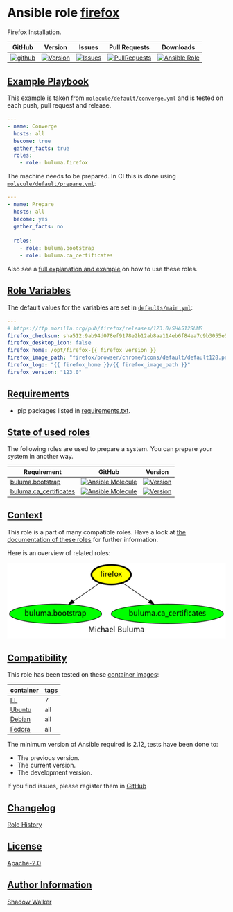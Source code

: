 # Ansible role [firefox](https://galaxy.ansible.com/ui/standalone/roles/buluma/firefox/documentation)

Firefox Installation.

|GitHub|Version|Issues|Pull Requests|Downloads|
|------|-------|------|-------------|---------|
|[![github](https://github.com/buluma/ansible-role-firefox/actions/workflows/molecule.yml/badge.svg)](https://github.com/buluma/ansible-role-firefox/actions/workflows/molecule.yml)|[![Version](https://img.shields.io/github/release/buluma/ansible-role-firefox.svg)](https://github.com/buluma/ansible-role-firefox/releases/)|[![Issues](https://img.shields.io/github/issues/buluma/ansible-role-firefox.svg)](https://github.com/buluma/ansible-role-firefox/issues/)|[![PullRequests](https://img.shields.io/github/issues-pr-closed-raw/buluma/ansible-role-firefox.svg)](https://github.com/buluma/ansible-role-firefox/pulls/)|[![Ansible Role](https://img.shields.io/ansible/role/d/buluma/firefox)](https://galaxy.ansible.com/ui/standalone/roles/buluma/firefox/documentation)|

## [Example Playbook](#example-playbook)

This example is taken from [`molecule/default/converge.yml`](https://github.com/buluma/ansible-role-firefox/blob/master/molecule/default/converge.yml) and is tested on each push, pull request and release.

```yaml
---
- name: Converge
  hosts: all
  become: true
  gather_facts: true
  roles:
    - role: buluma.firefox
```

The machine needs to be prepared. In CI this is done using [`molecule/default/prepare.yml`](https://github.com/buluma/ansible-role-firefox/blob/master/molecule/default/prepare.yml):

```yaml
---
- name: Prepare
  hosts: all
  become: yes
  gather_facts: no

  roles:
    - role: buluma.bootstrap
    - role: buluma.ca_certificates
```

Also see a [full explanation and example](https://buluma.github.io/how-to-use-these-roles.html) on how to use these roles.

## [Role Variables](#role-variables)

The default values for the variables are set in [`defaults/main.yml`](https://github.com/buluma/ansible-role-firefox/blob/master/defaults/main.yml):

```yaml
---
# https://ftp.mozilla.org/pub/firefox/releases/123.0/SHA512SUMS
firefox_checksum: sha512:9ab94d078ef9178e2b12ab8aa114eb6f84ea7c9b3055e552156764019a13aeb39fff91f9b402156c5c12b6053df14228bbffffe81199dc6ef967d21fb5a962ba  # yamllint disable-line rule:line-length
firefox_desktop_icon: false
firefox_home: /opt/firefox-{{ firefox_version }}
firefox_image_path: "firefox/browser/chrome/icons/default/default128.png"
firefox_logo: "{{ firefox_home }}/{{ firefox_image_path }}"
firefox_version: "123.0"
```

## [Requirements](#requirements)

- pip packages listed in [requirements.txt](https://github.com/buluma/ansible-role-firefox/blob/master/requirements.txt).

## [State of used roles](#state-of-used-roles)

The following roles are used to prepare a system. You can prepare your system in another way.

| Requirement | GitHub | Version |
|-------------|--------|--------|
|[buluma.bootstrap](https://galaxy.ansible.com/buluma/bootstrap)|[![Ansible Molecule](https://github.com/buluma/ansible-role-bootstrap/actions/workflows/molecule.yml/badge.svg)](https://github.com/buluma/ansible-role-bootstrap/actions/workflows/molecule.yml)|[![Version](https://img.shields.io/github/release/buluma/ansible-role-bootstrap.svg)](https://github.com/shadowwalker/ansible-role-bootstrap)|
|[buluma.ca_certificates](https://galaxy.ansible.com/buluma/ca_certificates)|[![Ansible Molecule](https://github.com/buluma/ansible-role-ca_certificates/actions/workflows/molecule.yml/badge.svg)](https://github.com/buluma/ansible-role-ca_certificates/actions/workflows/molecule.yml)|[![Version](https://img.shields.io/github/release/buluma/ansible-role-ca_certificates.svg)](https://github.com/shadowwalker/ansible-role-ca_certificates)|

## [Context](#context)

This role is a part of many compatible roles. Have a look at [the documentation of these roles](https://buluma.github.io/) for further information.

Here is an overview of related roles:

![dependencies](https://raw.githubusercontent.com/buluma/ansible-role-firefox/png/requirements.png "Dependencies")

## [Compatibility](#compatibility)

This role has been tested on these [container images](https://hub.docker.com/u/buluma):

|container|tags|
|---------|----|
|[EL](https://hub.docker.com/repository/docker/buluma/enterpriselinux/general)|7|
|[Ubuntu](https://hub.docker.com/repository/docker/buluma/ubuntu/general)|all|
|[Debian](https://hub.docker.com/repository/docker/buluma/debian/general)|all|
|[Fedora](https://hub.docker.com/repository/docker/buluma/fedora/general)|all|

The minimum version of Ansible required is 2.12, tests have been done to:

- The previous version.
- The current version.
- The development version.

If you find issues, please register them in [GitHub](https://github.com/buluma/ansible-role-firefox/issues)

## [Changelog](#changelog)

[Role History](https://github.com/buluma/ansible-role-firefox/blob/master/CHANGELOG.md)

## [License](#license)

[Apache-2.0](https://github.com/buluma/ansible-role-firefox/blob/master/LICENSE)

## [Author Information](#author-information)

[Shadow Walker](https://buluma.github.io/)
